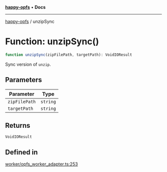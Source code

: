 [**happy-opfs**](../README.md) • **Docs**

***

[happy-opfs](../README.md) / unzipSync

# Function: unzipSync()

```ts
function unzipSync(zipFilePath, targetPath): VoidIOResult
```

Sync version of `unzip`.

## Parameters

| Parameter | Type |
| ------ | ------ |
| `zipFilePath` | `string` |
| `targetPath` | `string` |

## Returns

`VoidIOResult`

## Defined in

[worker/opfs\_worker\_adapter.ts:253](https://github.com/JiangJie/happy-opfs/blob/a4847fb43bf2d37df760679e172324cb91fbf2ca/src/worker/opfs_worker_adapter.ts#L253)
